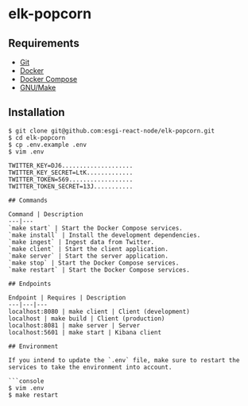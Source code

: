 # elk-popcorn

## Requirements

- [Git](https://git-scm.com/)
- [Docker](https://www.docker.com/)
- [Docker Compose](https://docs.docker.com/compose/)
- [GNU/Make](https://www.gnu.org/software/make/)

## Installation

```console
$ git clone git@github.com:esgi-react-node/elk-popcorn.git
$ cd elk-popcorn
$ cp .env.example .env
$ vim .env
```

```
TWITTER_KEY=DJ6....................
TWITTER_KEY_SECRET=LtK.............
TWITTER_TOKEN=569..................
TWITTER_TOKEN_SECRET=13J...........

## Commands

Command | Description
---|---
`make start` | Start the Docker Compose services.
`make install` | Install the development dependencies.
`make ingest` | Ingest data from Twitter.
`make client` | Start the client application.
`make server` | Start the server application.
`make stop` | Start the Docker Compose services.
`make restart` | Start the Docker Compose services.

## Endpoints

Endpoint | Requires | Description
---|---|---
localhost:8080 | make client | Client (development)
localhost | make build | Client (production)
localhost:8081 | make server | Server
localhost:5601 | make start | Kibana client

## Environment

If you intend to update the `.env` file, make sure to restart the services to take the environment into account.

```console
$ vim .env
$ make restart
```
